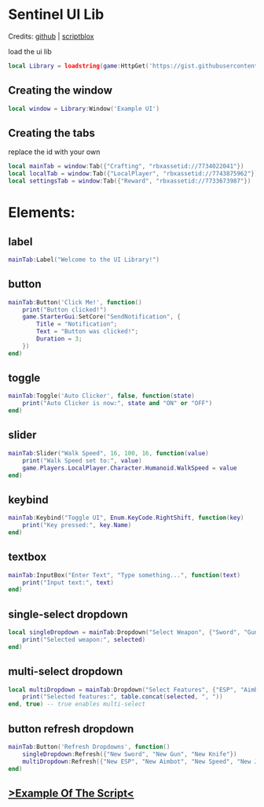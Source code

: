 # Sentinel UI Lib

Credits: [github](https://github.com/MjContiga1) | [scriptblox](https://github.com/MjContiga1)

load the ui lib

```lua
local Library = loadstring(game:HttpGet('https://gist.githubusercontent.com/MjContiga1/5b9535166d60560ac884a871cb0dc418/raw/e7fdb16802d9486d8d04d3e41d3607d89e6b4a1b/Libsuck.lua'))()
```

## Creating the window

```lua
local window = Library:Window('Example UI')
```

## Creating the tabs

replace the id with your own

```lua
local mainTab = window:Tab({"Crafting", "rbxassetid://7734022041"})
local localTab = window:Tab({"LocalPlayer", "rbxassetid://7743875962"})
local settingsTab = window:Tab({"Reward", "rbxassetid://7733673987"})
```
# Elements:
##   label

```lua
mainTab:Label("Welcome to the UI Library!")
```
##   button

```lua
mainTab:Button('Click Me!', function()
    print("Button clicked!")
    game.StarterGui:SetCore("SendNotification", {
        Title = "Notification";
        Text = "Button was clicked!";
        Duration = 3;
    })
end)
```

##   toggle

```lua
mainTab:Toggle('Auto Clicker', false, function(state)
    print("Auto Clicker is now:", state and "ON" or "OFF")
end)
```

##   slider

```lua
mainTab:Slider("Walk Speed", 16, 100, 16, function(value)
    print("Walk Speed set to:", value)
    game.Players.LocalPlayer.Character.Humanoid.WalkSpeed = value
end)
```

##   keybind

```lua
mainTab:Keybind("Toggle UI", Enum.KeyCode.RightShift, function(key)
    print("Key pressed:", key.Name)
end)
```
##   textbox

```lua
mainTab:InputBox("Enter Text", "Type something...", function(text)
    print("Input text:", text)
end)
```

##   single-select dropdown

```lua
local singleDropdown = mainTab:Dropdown("Select Weapon", {"Sword", "Gun", "Knife"}, function(selected)
    print("Selected weapon:", selected)
end)
```

##   multi-select dropdown

```lua
local multiDropdown = mainTab:Dropdown("Select Features", {"ESP", "Aimbot", "Speed", "Jump"}, function(selected)
    print("Selected features:", table.concat(selected, ", "))
end, true) -- true enables multi-select

```

##   button refresh dropdown

```lua
mainTab:Button('Refresh Dropdowns', function()
    singleDropdown:Refresh({"New Sword", "New Gun", "New Knife"})
    multiDropdown:Refresh({"New ESP", "New Aimbot", "New Speed", "New Jump", "New Feature"})
end)
```


## [>Example Of The Script<](https://rawscripts.net/raw/Universal-Script-Library-Ui-Fully-Fixed-Free-49635)
